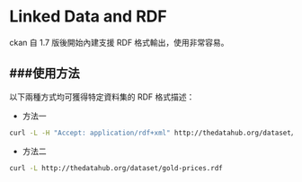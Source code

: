 # Linked Data and RDF

<script type="text/javascript" src="gitbook/app.js"></script>
<script type="text/javascript" src="js/general.js"></script>

ckan 自 1.7 版後開始內建支援 RDF 格式輸出，使用非常容易。

###使用方法
---
以下兩種方式均可獲得特定資料集的 RDF 格式描述：

* 方法一
```Bash
curl -L -H "Accept: application/rdf+xml" http://thedatahub.org/dataset/gold-prices
```

* 方法二
```Bash
curl -L http://thedatahub.org/dataset/gold-prices.rdf
```


